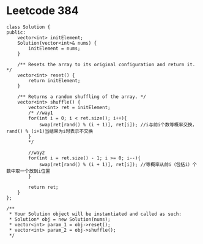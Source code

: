 # Leetcode 384
    class Solution {
    public:
        vector<int> initElement;
        Solution(vector<int>& nums) {
            initElement = nums;
        }

        /** Resets the array to its original configuration and return it. */
        vector<int> reset() {
            return initElement;
        }

        /** Returns a random shuffling of the array. */
        vector<int> shuffle() {
            vector<int> ret = initElement;
            /* //way1
            for(int i = 0; i < ret.size(); i++){
                swap(ret[rand() % (i + 1)], ret[i]); //i与前i个数等概率交换， rand() % (i+1)当结果为i时表示不交换
            }
            */

            //way2
            for(int i = ret.size() - 1; i >= 0; i--){
                swap(ret[rand() % (i + 1)], ret[i]); //等概率从前i（包括i）个数中取一个放到i位置
            }

            return ret;
        }
    };

    /**
     * Your Solution object will be instantiated and called as such:
     * Solution* obj = new Solution(nums);
     * vector<int> param_1 = obj->reset();
     * vector<int> param_2 = obj->shuffle();
     */
